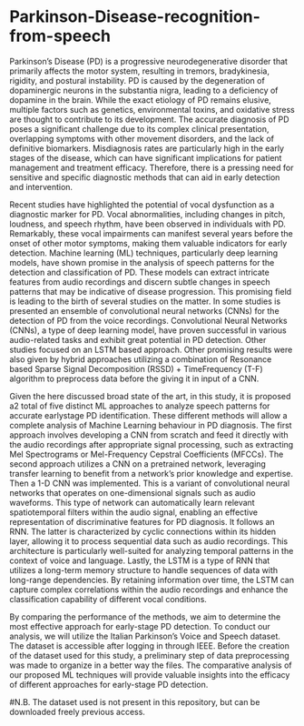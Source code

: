 # Parkinson-Disease-recognition-from-speech

Parkinson’s Disease (PD) is a progressive neurodegenerative disorder that primarily
affects the motor system, resulting in tremors, bradykinesia, rigidity, and postural instability. PD is caused by the degeneration of dopaminergic neurons in the
substantia nigra, leading to a deficiency of dopamine in the brain. While the exact etiology of PD remains elusive, multiple factors such as genetics, environmental
toxins, and oxidative stress are thought to contribute to its development.
The accurate diagnosis of PD poses a significant challenge due to its complex
clinical presentation, overlapping symptoms with other movement disorders, and the
lack of definitive biomarkers. Misdiagnosis rates are particularly high in the early
stages of the disease, which can have significant implications for patient management
and treatment efficacy. Therefore, there is a pressing need for sensitive and specific
diagnostic methods that can aid in early detection and intervention.

Recent studies have highlighted the potential of vocal dysfunction as a diagnostic marker for PD. Vocal abnormalities, including changes in pitch, loudness, and
speech rhythm, have been observed in individuals with PD. Remarkably, these vocal
impairments can manifest several years before the onset of other motor symptoms,
making them valuable indicators for early detection.
Machine learning (ML) techniques, particularly deep learning models, have shown
promise in the analysis of speech patterns for the detection and classification of PD.
These models can extract intricate features from audio recordings and discern subtle
changes in speech patterns that may be indicative of disease progression.
This promising field is leading to the birth of several studies on the matter. 
In some studies is presented an ensemble of convolutional neural networks (CNNs) for the detection
of PD from the voice recordings. Convolutional Neural Networks (CNNs), a type
of deep learning model, have proven successful in various audio-related tasks and
exhibit great potential in PD detection. Other studies focused on an LSTM based
approach. Other promising results were also given by hybrid approaches utilizing
a combination of Resonance based Sparse Signal Decomposition (RSSD) + TimeFrequency (T-F) algorithm to preprocess data before the giving it in input of a CNN. 

Given the here discussed broad state of the art, in this study, it is proposed a2
total of five distinct ML approaches to analyze speech patterns for accurate earlystage PD identification. These different methods will allow a complete analysis of
Machine Learning behaviour in PD diagnosis.
The first approach involves developing a CNN from scratch and feed it directly
with the audio recordings after appropriate signal processing, such as extracting
Mel Spectrograms or Mel-Frequency Cepstral Coefficients (MFCCs). The second
approach utilizes a CNN on a pretrained network, leveraging transfer learning to
benefit from a network’s prior knowledge and expertise.
Then a 1-D CNN was implemented. This is a variant of convolutional neural
networks that operates on one-dimensional signals such as audio waveforms. This
type of network can automatically learn relevant spatiotemporal filters within the
audio signal, enabling an effective representation of discriminative features for PD
diagnosis.
It follows an RNN. The latter is characterized by cyclic connections within its
hidden layer, allowing it to process sequential data such as audio recordings. This
architecture is particularly well-suited for analyzing temporal patterns in the context
of voice and language.
Lastly, the LSTM is a type of RNN that utilizes a long-term memory structure
to handle sequences of data with long-range dependencies. By retaining information
over time, the LSTM can capture complex correlations within the audio recordings
and enhance the classification capability of different vocal conditions.

By comparing the performance of the methods, we aim to determine the most
effective approach for early-stage PD detection.
To conduct our analysis, we will utilize the Italian Parkinson’s Voice and Speech
dataset. The dataset is accessible after logging in through IEEE. Before the creation of the dataset used for this study, a preliminary step of data preprocessing was made to organize in a better way the files.
The comparative analysis of our proposed ML techniques will provide valuable
insights into the efficacy of different approaches for early-stage PD detection.

#N.B.
The dataset used is not present in this repository, but can be downloaded freely previous access.
